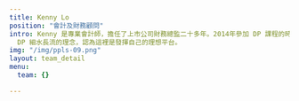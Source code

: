 ```yaml
---
title: Kenny Lo
position: "會計及財務顧問"
intro: Kenny 是專業會計師，擔任了上市公司財務總監二十多年。2014年參加 DP 課程的時候，已經有意向留在這個社群做義工，因為欣賞DP推廣身心靈健康，幫了很多人，也很認同
  DP 細水長流的理念，認為這裡是發揮自己的理想平台。
img: "/img/ppls-09.png"
layout: team_detail
menu:
  team: {}

---
```

